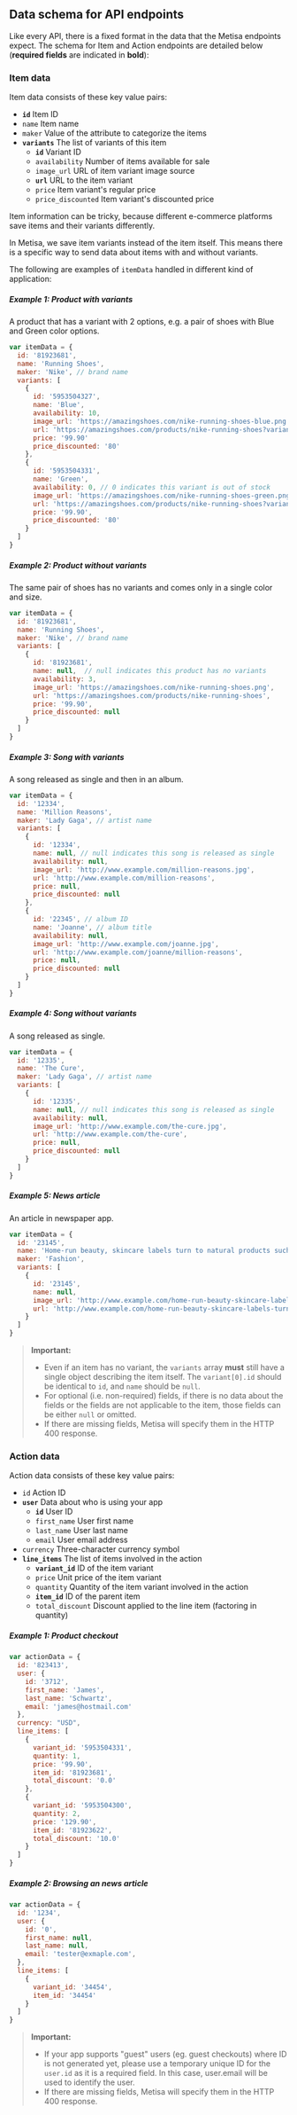 ## Data schema for API endpoints

Like every API, there is a fixed format in the data that the Metisa endpoints expect. The schema for Item and Action endpoints are detailed below (**required fields** are indicated in **bold**):

### Item data

Item data consists of these key value pairs:
- **`id`** Item ID
- `name` Item name
- `maker` Value of the attribute to categorize the items
- **`variants`** The list of variants of this item
  - **`id`** Variant ID
  - `availability` Number of items available for sale
  - `image_url` URL of item variant image source
  - **`url`** URL to the item variant
  - `price` Item variant's regular price
  - `price_discounted` Item variant's discounted price

Item information can be tricky, because different e-commerce platforms save items and their variants differently.

In Metisa, we save item variants instead of the item itself. This means there is a specific way to send data about items with and without variants.

The following are examples of `itemData` handled in different kind of application:

##### Example 1: Product with variants

A product that has a variant with 2 options, e.g. a pair of shoes with Blue and Green color options.

```js
var itemData = {
  id: '81923681',
  name: 'Running Shoes',
  maker: 'Nike', // brand name
  variants: [
    {
      id: '5953504327',
      name: 'Blue',
      availability: 10,
      image_url: 'https://amazingshoes.com/nike-running-shoes-blue.png',
      url: 'https://amazingshoes.com/products/nike-running-shoes?variant_id=5953504327',
      price: '99.90'
      price_discounted: '80'
    },
    {
      id: '5953504331',
      name: 'Green',
      availability: 0, // 0 indicates this variant is out of stock
      image_url: 'https://amazingshoes.com/nike-running-shoes-green.png',
      url: 'https://amazingshoes.com/products/nike-running-shoes?variant_id=5953504331',
      price: '99.90',
      price_discounted: '80'
    }
  ]
}
```

##### Example 2: Product without variants

The same pair of shoes has no variants and comes only in a single color and size.

```js
var itemData = {
  id: '81923681',
  name: 'Running Shoes',
  maker: 'Nike', // brand name
  variants: [
    {
      id: '81923681',
      name: null,  // null indicates this product has no variants
      availability: 3,
      image_url: 'https://amazingshoes.com/nike-running-shoes.png',
      url: 'https://amazingshoes.com/products/nike-running-shoes',
      price: '99.90',
      price_discounted: null
    }
  ]
}
```

##### Example 3: Song with variants

A song released as single and then in an album.

```js
var itemData = {
  id: '12334',
  name: 'Million Reasons',
  maker: 'Lady Gaga', // artist name
  variants: [
    {
      id: '12334',
      name: null, // null indicates this song is released as single
      availability: null,
      image_url: 'http://www.example.com/million-reasons.jpg',
      url: 'http://www.example.com/million-reasons',
      price: null,
      price_discounted: null
    },
    {
      id: '22345', // album ID
      name: 'Joanne', // album title
      availability: null,
      image_url: 'http://www.example.com/joanne.jpg',
      url: 'http://www.example.com/joanne/million-reasons',
      price: null,
      price_discounted: null
    }
  ]
}
```


##### Example 4: Song without variants

A song released as single.

```js
var itemData = {
  id: '12335',
  name: 'The Cure',
  maker: 'Lady Gaga', // artist name
  variants: [
    {
      id: '12335',
      name: null, // null indicates this song is released as single
      availability: null,
      image_url: 'http://www.example.com/the-cure.jpg',
      url: 'http://www.example.com/the-cure',
      price: null,
      price_discounted: null
    }
  ]
}
```

##### Example 5: News article

An article in newspaper app.

```js
var itemData = {
  id: '23145',
  name: 'Home-run beauty, skincare labels turn to natural products such as coffee ground',
  maker: 'Fashion',
  variants: [
    {
      id: '23145',
      name: null,
      image_url: 'http://www.example.com/home-run-beauty-skincare-labels-turn-to-natural-products-such-as-coffee-ground.jpg',
      url: 'http://www.example.com/home-run-beauty-skincare-labels-turn-to-natural-products-such-as-coffee-ground'
    }
  ]
}
```

> **Important:**
> - Even if an item has no variant, the `variants` array **must** still have a single object describing the item itself. The `variant[0].id` should be identical to `id`, and `name` should be `null`.
> - For optional (i.e. non-required) fields, if there is no data about the fields or the fields are not applicable to the item, those fields can be either `null` or omitted.
> - If there are missing fields, Metisa will specify them in the HTTP 400 response.

### Action data

Action data consists of these key value pairs:
- `id` Action ID
- **`user`** Data about who is using your app
  - **`id`** User ID
  - `first_name` User first name
  - `last_name` User last name
  - `email` User email address
- `currency` Three-character currency symbol
- **`line_items`** The list of items involved in the action
  - **`variant_id`** ID of the item variant
  - `price` Unit price of the item variant
  - `quantity` Quantity of the item variant involved in the action
  - **`item_id`** ID of the parent item
  - `total_discount` Discount applied to the line item (factoring in quantity)

##### Example 1: Product checkout

```js
var actionData = {
  id: '823413',
  user: {
    id: '3712',
    first_name: 'James',
    last_name: 'Schwartz',
    email: 'james@hostmail.com'
  },
  currency: "USD",
  line_items: [
    {
      variant_id: '5953504331',
      quantity: 1,
      price: '99.90',
      item_id: '81923681',
      total_discount: '0.0'
    },
    {
      variant_id: '5953504300',
      quantity: 2,
      price: '129.90',
      item_id: '81923622',
      total_discount: '10.0'
    }
  ]
}
```

##### Example 2: Browsing an news article

```js
var actionData = {
  id: '1234',
  user: {
    id: '0',
    first_name: null,
    last_name: null,
    email: 'tester@exmaple.com',
  },
  line_items: [
    {
      variant_id: '34454',
      item_id: '34454'
    }
  ]
}
```

> **Important:**
> - If your app supports "guest" users (eg. guest checkouts) where ID is not generated yet, please use a temporary unique ID for the `user.id` as it is a required field. In this case, user.email will be used to identify the user.
> - If there are missing fields, Metisa will specify them in the HTTP 400 response.

